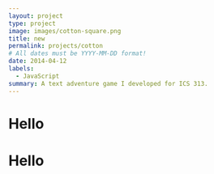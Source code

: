 ```yaml
---
layout: project
type: project
image: images/cotton-square.png
title: new
permalink: projects/cotton
# All dates must be YYYY-MM-DD format!
date: 2014-04-12
labels:
  - JavaScript
summary: A text adventure game I developed for ICS 313.
---
```

<h1> Hello</h1>
<canvas class="zdog-canvas" width="240" height="240" />

<h1> Hello</h1>
